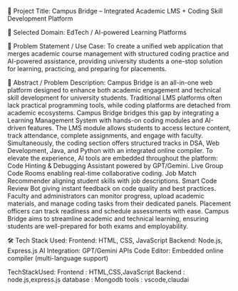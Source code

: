 📌 Project Title: Campus Bridge – Integrated Academic LMS + Coding Skill Development Platform

🧭 Selected Domain: EdTech / AI-powered Learning Platforms

📝 Problem Statement / Use Case: To create a unified web application that merges academic course management with structured coding practice and AI-powered assistance, providing university students a one-stop solution for learning, practicing, and preparing for placements.

📄 Abstract / Problem Description: Campus Bridge is an all-in-one web platform designed to enhance both academic engagement and technical skill development for university students. Traditional LMS platforms often lack practical programming tools, while coding platforms are detached from academic ecosystems. Campus Bridge bridges this gap by integrating a Learning Management System with hands-on coding modules and AI-driven features. The LMS module allows students to access lecture content, track attendance, complete assignments, and engage with faculty. Simultaneously, the coding section offers structured tracks in DSA, Web Development, Java, and Python with an integrated online compiler. To elevate the experience, AI tools are embedded throughout the platform: Code Hinting & Debugging Assistant powered by GPT/Gemini. Live Group Code Rooms enabling real-time collaborative coding. Job Match Recommender aligning student skills with job descriptions. Smart Code Review Bot giving instant feedback on code quality and best practices. Faculty and administrators can monitor progress, upload academic materials, and manage coding tasks from their dedicated panels. Placement officers can track readiness and schedule assessments with ease. Campus Bridge aims to streamline academic and technical learning, ensuring students are well-prepared for both exams and employability.

🛠 Tech Stack Used: Frontend: HTML, CSS, JavaScript Backend: Node.js, Express.js AI Integration: GPT/Gemini APIs Code Editor: Embedded online compiler (multi-language support)

TechStackUsed: Frontend : HTML,CSS,JavaScript Backend : node.js,express.js database : Mongodb tools : vscode,claudai
